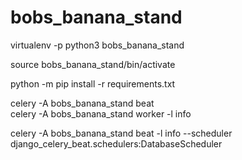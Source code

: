 # bobs_banana_stand


virtualenv -p python3 bobs_banana_stand

source bobs_banana_stand/bin/activate  

python -m pip install -r requirements.txt


celery -A bobs_banana_stand beat     
celery -A bobs_banana_stand worker -l info

celery -A bobs_banana_stand beat -l info --scheduler django_celery_beat.schedulers:DatabaseScheduler

